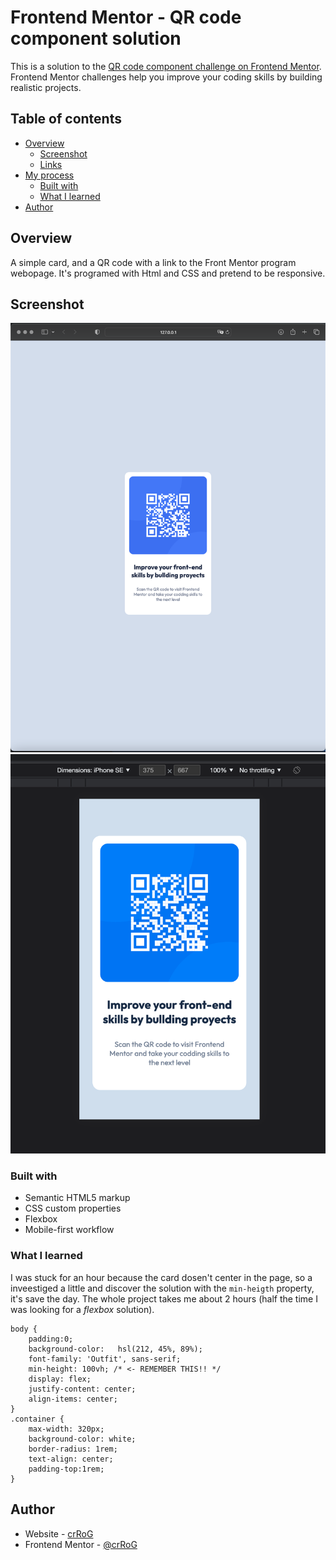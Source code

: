 # Frontend Mentor - QR code component solution

This is a solution to the [QR code component challenge on Frontend Mentor](https://www.frontendmentor.io/challenges/qr-code-component-iux_sIO_H). Frontend Mentor challenges help you improve your coding skills by building realistic projects.

## Table of contents

- [Overview](#overview)
  - [Screenshot](#screenshot)
  - [Links](#links)
- [My process](#my-process)
  - [Built with](#built-with)
  - [What I learned](#what-i-learned)
- [Author](#author)

## Overview

A simple card, and a QR code with a link to the Front Mentor program webopage.
It's programed with Html and CSS and pretend to be responsive.

## Screenshot

![Screnshot 1](./images/screen-1.png)
![ScreenShot 2](./images/screen-2.png)

### Built with

- Semantic HTML5 markup
- CSS custom properties
- Flexbox
- Mobile-first workflow

### What I learned

I was stuck for an hour because the card dosen't center in the page, so a inveestiged a little and discover the solution with the `min-heigth` property, it's save the day.
The whole project takes me about 2 hours (half the time I was looking for a _flexbox_ solution).

```
body {
    padding:0;
    background-color:   hsl(212, 45%, 89%);
    font-family: 'Outfit', sans-serif;
    min-height: 100vh; /* <- REMEMBER THIS!! */
    display: flex;
    justify-content: center;
    align-items: center;
}
.container {
    max-width: 320px;
    background-color: white;
    border-radius: 1rem;
    text-align: center;
    padding-top:1rem;
}
```

## Author

- Website - [crRoG](https://crRog.com)
- Frontend Mentor - [@crRoG](https://www.frontendmentor.io/profile/crRoG)
